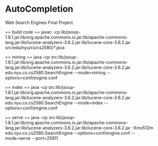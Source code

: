 AutoCompletion
===============

Web Search Engines Final Project

 == build code ==
javac -cp lib/jsoup-1.8.1.jar:lib/org.apache.commons.io.jar:lib/apache-commons-lang.jar:lib/lucene-analyzers-3.6.2.jar:lib/lucene-core-3.6.2.jar src/edu/nyu/cs/cs2580/*.java

 == mining ==
java -cp src:lib/jsoup-1.8.1.jar:lib/org.apache.commons.io.jar:lib/apache-commons-lang.jar:lib/lucene-analyzers-3.6.2.jar:lib/lucene-core-3.6.2.jar edu.nyu.cs.cs2580.SearchEngine --mode=mining --options=conf/engine.conf

 == index ==
java -cp src:lib/jsoup-1.8.1.jar:lib/org.apache.commons.io.jar:lib/apache-commons-lang.jar:lib/lucene-analyzers-3.6.2.jar:lib/lucene-core-3.6.2.jar edu.nyu.cs.cs2580.SearchEngine --mode=index --options=conf/engine.conf

 == serve ==
java -cp src:lib/jsoup-1.8.1.jar:lib/org.apache.commons.io.jar:lib/apache-commons-lang.jar:lib/lucene-analyzers-3.6.2.jar:lib/lucene-core-3.6.2.jar -Xmx512m edu.nyu.cs.cs2580.SearchEngine --options=conf/engine.conf --mode=serve --port=25811
